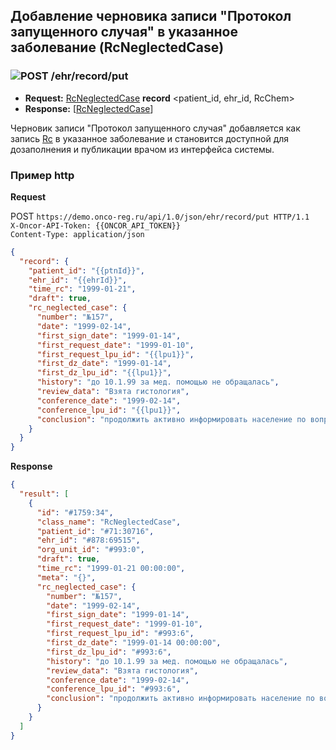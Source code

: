 ## Добавление черновика записи "Протокол запущенного случая" в указанное заболевание (RcNeglectedCase)

### ![POST](../../../../../img/post.png) /ehr/record/put
* **Request:** [RcNeglectedCase](../../../../../types/types.md#com.siams.med.api.Rc.RcNeglectedCase) **record** <patient_id, ehr_id, RcChem>
* **Response:** [[RcNeglectedCase](../../../../../types/types.md#com.siams.med.api.Rc.RcNeglectedCase)]

Черновик записи "Протокол запущенного случая" добавляется как запись [Rc](../../../../../types/types.md#com.siams.med.api.Rc) в указанное заболевание и становится доступной для дозаполнения и публикации врачом из интерфейса системы.

### Пример http

**Request**

POST `https://demo.onco-reg.ru/api/1.0/json/ehr/record/put HTTP/1.1`  
`X-Oncor-API-Token: {{ONCOR_API_TOKEN}}`  
`Content-Type: application/json`  

```json
{
  "record": {
    "patient_id": "{{ptnId}}",
    "ehr_id": "{{ehrId}}",
    "time_rc": "1999-01-21",
    "draft": true,
    "rc_neglected_case": {
      "number": "№157",
      "date": "1999-02-14",
      "first_sign_date": "1999-01-14",
      "first_request_date": "1999-01-10",
      "first_request_lpu_id": "{{lpu1}}",
      "first_dz_date": "1999-01-14",
      "first_dz_lpu_id": "{{lpu1}}",
      "history": "до 10.1.99 за мед. помощью не обращалась",
      "review_data": "Взята гистология",
      "conference_date": "1999-02-14",
      "conference_lpu_id": "{{lpu1}}",
      "conclusion": "продолжить активно информировать население по вопросам профилактики и раннего выявления новообразований, ведение ЗОЖ,..."
    }
  }
}
```

**Response**
```json
{
  "result": [
    {
      "id": "#1759:34",
      "class_name": "RcNeglectedCase",
      "patient_id": "#71:30716",
      "ehr_id": "#878:69515",
      "org_unit_id": "#993:0",
      "draft": true,
      "time_rc": "1999-01-21 00:00:00",
      "meta": "{}",
      "rc_neglected_case": {
        "number": "№157",
        "date": "1999-02-14",
        "first_sign_date": "1999-01-14",
        "first_request_date": "1999-01-10",
        "first_request_lpu_id": "#993:6",
        "first_dz_date": "1999-01-14 00:00:00",
        "first_dz_lpu_id": "#993:6",
        "history": "до 10.1.99 за мед. помощью не обращалась",
        "review_data": "Взята гистология",
        "conference_date": "1999-02-14",
        "conference_lpu_id": "#993:6",
        "conclusion": "продолжить активно информировать население по вопросам профилактики и раннего выявления новообразований, ведение ЗОЖ,..."
      }
    }
  ]
}
```

